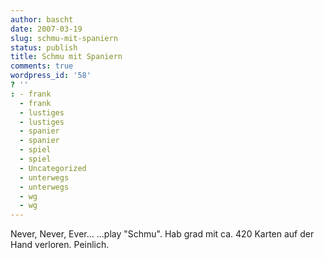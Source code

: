 ```yaml
---
author: bascht
date: 2007-03-19
slug: schmu-mit-spaniern
status: publish
title: Schmu mit Spaniern
comments: true
wordpress_id: '58'
? ''
: - frank
  - frank
  - lustiges
  - lustiges
  - spanier
  - spanier
  - spiel
  - spiel
  - Uncategorized
  - unterwegs
  - unterwegs
  - wg
  - wg
---
```


Never, Never, Ever... ...play "Schmu". Hab grad mit ca. 420 Karten
auf der Hand verloren. Peinlich.


